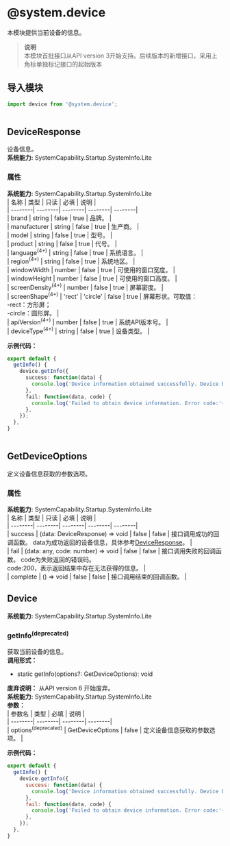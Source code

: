 # @system.device    
本模块提供当前设备的信息。  
> **说明**   
>本模块首批接口从API version 3开始支持。后续版本的新增接口，采用上角标单独标记接口的起始版本  
  
## 导入模块  
  
```js    
import device from '@system.device';  
    
```  
    
## DeviceResponse    
设备信息。  
 **系统能力:**  SystemCapability.Startup.SystemInfo.Lite    
### 属性    
 **系统能力:**  SystemCapability.Startup.SystemInfo.Lite    
| 名称 | 类型 | 只读 | 必填 | 说明 |  
| --------| --------| --------| --------| --------|  
| brand | string | false | true | 品牌。 |  
| manufacturer | string | false | true | 生产商。 |  
| model | string | false | true | 型号。 |  
| product | string | false | true | 代号。 |  
| language<sup>(4+)</sup> | string | false | true | 系统语言。 |  
| region<sup>(4+)</sup> | string | false | true | 系统地区。 |  
| windowWidth | number | false | true | 可使用的窗口宽度。 |  
| windowHeight | number | false | true | 可使用的窗口高度。 |  
| screenDensity<sup>(4+)</sup> | number | false | true | 屏幕密度。 |  
| screenShape<sup>(4+)</sup> | 'rect' \| 'circle' | false | true | 屏幕形状。可取值：<br/>-rect：方形屏；<br/>-circle：圆形屏。 |  
| apiVersion<sup>(4+)</sup> | number | false | true | 系统API版本号。 |  
| deviceType<sup>(4+)</sup> | string | false | true | 设备类型。 |  
    
 **示例代码：**   
```ts    
export default {      
  getInfo() {          
    device.getInfo({              
      success: function(data) {                  
        console.log('Device information obtained successfully. Device brand:' + data.brand);              
      },              
      fail: function(data, code) {                  
        console.log('Failed to obtain device information. Error code:'+ code + '; Error information: ' + data);              
      },          
    });      
  },  
}  
    
```    
  
    
## GetDeviceOptions    
定义设备信息获取的参数选项。    
### 属性    
 **系统能力:**  SystemCapability.Startup.SystemInfo.Lite    
| 名称 | 类型 | 只读 | 必填 | 说明 |  
| --------| --------| --------| --------| --------|  
| success | (data: DeviceResponse) => void | false | false | 接口调用成功的回调函数。 data为成功返回的设备信息，具体参考[DeviceResponse](#deviceresponse)。 |  
| fail | (data: any, code: number) => void | false | false | 接口调用失败的回调函数。 code为失败返回的错误码。<br>code:200，表示返回结果中存在无法获得的信息。 |  
| complete | () => void | false | false | 接口调用结束的回调函数。 |  
    
## Device  
 **系统能力:**  SystemCapability.Startup.SystemInfo.Lite    
### getInfo<sup>(deprecated)</sup>    
获取当前设备的信息。  
 **调用形式：**     
- static getInfo(options?: GetDeviceOptions): void  
  
 **废弃说明：** 从API version 6 开始废弃。  
 **系统能力:**  SystemCapability.Startup.SystemInfo.Lite    
 **参数：**     
| 参数名 | 类型 | 必填 | 说明 |  
| --------| --------| --------| --------|  
| options<sup>(deprecated)</sup> | GetDeviceOptions | false | 定义设备信息获取的参数选项。 |  
    
 **示例代码：**   
```js    
export default {      
  getInfo() {          
    device.getInfo({              
      success: function(data) {                  
        console.log('Device information obtained successfully. Device brand:' + data.brand);              
      },              
      fail: function(data, code) {                  
        console.log('Failed to obtain device information. Error code:'+ code + '; Error information: ' + data);              
      },          
    });      
  },  
}  
    
```    
  
